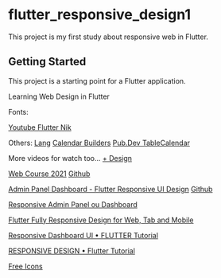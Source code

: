 # flutter_responsive_design1

This project is my first study about responsive web in Flutter.

## Getting Started

This project is a starting point for a Flutter application.

Learning Web Design in Flutter

Fonts:

[Youtube Flutter Nik](https://youtu.be/kFCuWVE6saY)

Others:
[Lang](https://github.com/dart-lang/intl)
[Calendar Builders](https://pub.dev/documentation/table_calendar/latest/table_calendar/CalendarBuilders/CalendarBuilders.html)
[Pub.Dev TableCalendar](https://pub.dev/packages/table_calendar)


More videos for watch too...
[+ Design](https://youtu.be/oeKJY8EnUZE)

[Web Course 2021](https://youtu.be/i6gFRSnE6Ro)
[Github](https://github.com/Santos-Enoque/flutter-web-dashboard-template)

[Admin Panel Dashboard - Flutter Responsive UI Design](https://youtu.be/n7O3pXfENPU)
[Github](https://github.com/fluttermapp/flutter-ui-panel-dashboard)

[Responsive Admin Panel ou Dashboard](https://youtu.be/_uOgXpEHNbc)

[Flutter Fully Responsive Design for Web, Tab and Mobile](https://youtu.be/0mp-Ok00WZE)

[Responsive Dashboard UI • FLUTTER Tutorial](https://youtu.be/9bo1V9STW2c)

[RESPONSIVE DESIGN • Flutter Tutorial](https://youtu.be/MrPJBAOzKTQ)

[Free Icons](https://icons8.com/)